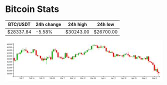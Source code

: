# Bitcoin Stats

BTC/USDT|24h change|24h high|24h low|
|---|---|---|---|
|$28337.84|-5.58%|$30243.00|$26700.00|

<img src="./chart.svg">
